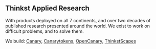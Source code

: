 ## Thinkst Applied Research

With products deployed on all 7 continents, and over two decades of published research presented around the world.
We exist to work on difficult problems, and to solve them.

We build: [Canary](https://canary.tools), [Canarytokens](https://canarytokens.org), [OpenCanary](https://opencanary.readthedocs.io/en/latest/), [ThinkstScapes](https://thinkst.com/ts)

